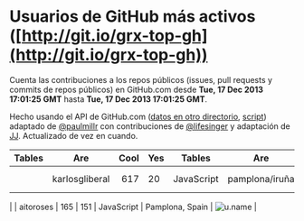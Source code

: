 # Usuarios de GitHub más activos ([http://git.io/grx-top-gh](http://git.io/grx-top-gh))

  Cuenta las contribuciones a los repos públicos (issues, pull requests y commits de repos públicos) en GitHub.com desde  **Tue, 17 Dec 2013 17:01:25 GMT** hasta **Tue, 17 Dec 2013 17:01:25 GMT**.

  Hecho usando el API de GitHub.com ([datos en otro directorio](https://github.com/JJ/top-github-users-data/tree/master/data), [script](https://github.com/JJ/top-github-users)) adaptado de [@paulmillr](https://github.com/paulmillr) con contribuciones de [@lifesinger](https://github.com/lifesinger) y adaptación de [JJ](http://jj.github.io). Actualizado de vez en cuando.

| Tables   |      Are      |  Cool | Yes | Tables   |      Are      |  Cool |
|----------|:-------------:|------:|-----|----------|:-------------:|------:|
|  | karlosgliberal | 617 | 20 | JavaScript | pamplona/iruña | ![u.name](https://avatars3.githubusercontent.com/u/200922?v=3&s=400) | 

|  | aitoroses | 165 | 151 | JavaScript | Pamplona, Spain | ![u.name](https://avatars0.githubusercontent.com/u/1699368?v=3&s=400) | 

